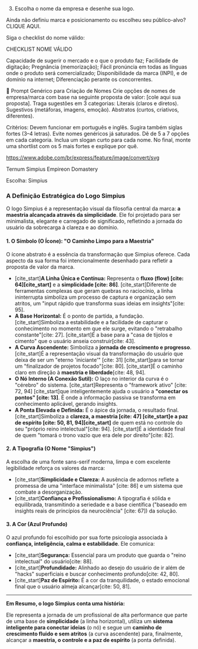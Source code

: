 3. Escolha o nome da empresa e desenhe sua logo.

Ainda não definiu marca e posicionamento ou escolheu seu público-alvo? CLIQUE AQUI.

Siga o checklist do nome válido:

CHECKLIST NOME VÁLIDO

Capacidade de sugerir o mercado e o que o produto faz;
Facilidade de digitação;
Pregnância (memorização);
Fácil pronúncia em todas as línguas onde o produto será comercializado;
Disponibilidade da marca (INPI), e de domínio na internet;
Diferenciação perante os concorrentes.

📝 Prompt Genérico para Criação de Nomes
Crie opções de nomes de empresa/marca com base na seguinte proposta de valor: [cole aqui sua proposta].
Traga sugestões em 3 categorias:
Literais (claros e diretos).
Sugestivos (metáforas, imagens, emoção).
Abstratos (curtos, criativos, diferentes).


Critérios:
Devem funcionar em português e inglês.
Sugira também siglas fortes (3–4 letras).
Evite nomes genéricos já saturados.
Dê de 5 a 7 opções em cada categoria.
Inclua um slogan curto para cada nome.
No final, monte uma shortlist com os 5 mais fortes e explique por quê.

https://www.adobe.com/br/express/feature/image/convert/svg

Ternum
Simpius
Empireon
Domastery

Escolha: Simpius

### **A Definição Estratégica do Logo Simpius**

O logo Simpius é a representação visual da filosofia central da marca: **a maestria alcançada através da simplicidade**. Ele foi projetado para ser minimalista, elegante e carregado de significado, refletindo a jornada do usuário da sobrecarga à clareza e ao domínio.

#### **1. O Símbolo (O Ícone): "O Caminho Limpo para a Maestria"**

O ícone abstrato é a essência da transformação que Simpius oferece. Cada aspecto da sua forma foi intencionalmente desenhado para refletir a proposta de valor da marca.

* [cite_start]**A Linha Única e Contínua:** Representa o **fluxo (flow) [cite: 64][cite_start]** e a **simplicidade [cite: 86]**. [cite_start]Diferente de ferramentas complexas que geram quebras no raciocínio, a linha ininterrupta simboliza um processo de captura e organização sem atritos, um "input rápido que transforma suas ideias em insights"[cite: 95].
* **A Base Horizontal:** É o ponto de partida, a fundação. [cite_start]Simboliza a estabilidade e a facilidade de capturar o conhecimento no momento em que ele surge, evitando o "retrabalho constante"[cite: 27]. [cite_start]É a base para a "casa de tijolos e cimento" que o usuário anseia construir[cite: 43].
* **A Curva Ascendente:** Simboliza a **jornada de crescimento e progresso**. [cite_start]É a representação visual da transformação do usuário que deixa de ser um "eterno 'iniciante'" [cite: 31] [cite_start]para se tornar um "finalizador de projetos focado"[cite: 80]. [cite_start]É o caminho claro em direção à **maestria e liberdade**[cite: 48, 94].
* **O Nó Interno (A Conexão Sutil):** O laço no interior da curva é o "cérebro" do sistema. [cite_start]Representa o "framework ativo" [cite: 72, 94] [cite_start]que inteligentemente ajuda o usuário a **"conectar os pontos" [cite: 13]**. É onde a informação passiva se transforma em conhecimento aplicável, gerando insights.
* **A Ponta Elevada e Definida:** É o ápice da jornada, o resultado final. [cite_start]Simboliza a **clareza, a maestria [cite: 47] [cite_start]e a paz de espírito [cite: 50, 81, 94][cite_start]** de quem está no controle do seu "próprio reino intelectual"[cite: 94]. [cite_start]É a identidade final de quem "tomará o trono vazio que era dele por direito"[cite: 82].

#### **2. A Tipografia (O Nome "Simpius")**

A escolha de uma fonte sans-serif moderna, limpa e com excelente legibilidade reforça os valores da marca:

* [cite_start]**Simplicidade e Clareza:** A ausência de adornos reflete a promessa de uma "interface minimalista" [cite: 86] e um sistema que combate a desorganização.
* [cite_start]**Confiança e Profissionalismo:** A tipografia é sólida e equilibrada, transmitindo a seriedade e a base científica ("baseado em insights reais de princípios da neurociência" [cite: 67]) da solução.

#### **3. A Cor (Azul Profundo)**

O azul profundo foi escolhido por sua forte psicologia associada à **confiança, inteligência, calma e estabilidade**. Ele comunica:

* [cite_start]**Segurança:** Essencial para um produto que guarda o "reino intelectual" do usuário[cite: 88].
* [cite_start]**Profundidade:** Alinhado ao desejo do usuário de ir além de "hacks" superficiais e buscar conhecimento profundo[cite: 42, 80].
* [cite_start]**Paz de Espírito:** É a cor da tranquilidade, o estado emocional final que o usuário almeja alcançar[cite: 50, 81].

---

**Em Resumo, o logo Simpius conta uma história:**

Ele representa a jornada de um profissional de alta performance que parte de uma base de **simplicidade** (a linha horizontal), utiliza um **sistema inteligente para conectar ideias** (o nó) e segue um **caminho de crescimento fluido e sem atritos** (a curva ascendente) para, finalmente, alcançar a **maestria, o controle e a paz de espírito** (a ponta definida).